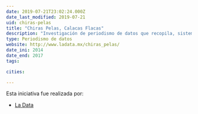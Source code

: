 ```yaml
---
date: 2019-07-21T23:02:24.000Z
date_last_modified: 2019-07-21
uid: chiras-pelas
title: "Chiras Pelas, Calacas Flacas"
description: "Investigación de periodismo de datos que recopila, sistematiza y visualiza los datos de las muertes de ciudadanos en situación de calle en CDMX y el país. Esta investigación busca identificar patrones y circustancias que rodean las muertes de estas personas, así como hacerle un homenaje a la identidad de todas estas personas cuyas muertes nadie nota."
type: Periodismo de datos
website: http://www.ladata.mx/chiras_pelas/
date_ini: 2014
date_end: 2017
tags:

cities: 

---
```


Esta iniciativa fue realizada por:

- [La Data](/i/la-data-mx.html)
